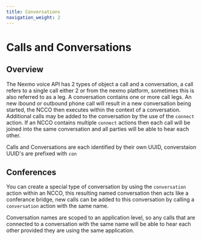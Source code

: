 ```yaml
---
title: Conversations
navigation_weight: 2
---
```


# Calls and Conversations



## Overview

The Nexmo voice API has 2 types of object a call and a conversation, a call refers to a single call either 2 or from the nexmo platform, sometimes this is also referred to as a leg.
A conversation contains one or more call legs. An new ibound or outbound phone call will result in a new conversation being started, the NCCO then executes within the context of a conversation. Additional calls may be added to the conversation by the use of the `connect` action. If an NCCO contains multiple `connect` actions then each call will be joined into the same conversation and all parties will be able to hear each other.

Calls and Conversations are each identified by their own UUID, converstaion UUID's are prefixed with `con`

## Conferences

You can create a special type of conversation by using the `conversation` action within an NCCO, this resulting named conversation then acts like a conferance bridge, new calls can be added to this conversation by calling a `conversation` action with the same name.

Conversation names are scoped to an application level, so any calls that are connected to a conversation with the same name will be able to hear each other provided they are using the same application.
